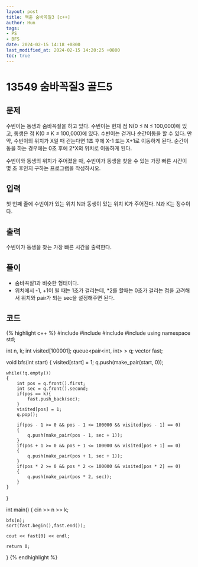 ```yaml
---
layout: post
title: 백준 숨바꼭질3 [c++]
author: Hun
tags:
- PS
- BFS
date: 2024-02-15 14:18 +0800
last_modified_at: 2024-02-15 14:20:25 +0800
toc: true
---
```


# 13549 숨바꼭질3 골드5

## 문제
수빈이는 동생과 숨바꼭질을 하고 있다. 수빈이는 현재 점 N(0 ≤ N ≤ 100,000)에 있고, 동생은 점 K(0 ≤ K ≤ 100,000)에 있다. 수빈이는 걷거나 순간이동을 할 수 있다. 만약, 수빈이의 위치가 X일 때 걷는다면 1초 후에 X-1 또는 X+1로 이동하게 된다. 순간이동을 하는 경우에는 0초 후에 2*X의 위치로 이동하게 된다.

수빈이와 동생의 위치가 주어졌을 때, 수빈이가 동생을 찾을 수 있는 가장 빠른 시간이 몇 초 후인지 구하는 프로그램을 작성하시오.

## 입력
첫 번째 줄에 수빈이가 있는 위치 N과 동생이 있는 위치 K가 주어진다. N과 K는 정수이다.

## 출력
수빈이가 동생을 찾는 가장 빠른 시간을 출력한다.

## 풀이

- 숨바꼭질1과 비슷한 형태이다.
- 위치에서 -1, +1이 될 때는 1초가 걸리는데, *2를 할때는 0초가 걸리는 점을 고려해서 위치와 pair가 되는 sec을 설정해주면 된다.

## 코드
{% highlight c++ %}
#include <iostream>
#include <queue>
#include <vector>
#include <algorithm>
using namespace std;

int n, k;
int visited[100001];
queue<pair<int, int> > q;
vector<int> fast;

void bfs(int start)
{
    visited[start] = 1;
    q.push(make_pair(start, 0));

    while(!q.empty())
    {
        int pos = q.front().first;
        int sec = q.front().second;
        if(pos == k){
            fast.push_back(sec);
        }
        visited[pos] = 1;
        q.pop();

        if(pos - 1 >= 0 && pos - 1 <= 100000 && visited[pos - 1] == 0)
        {
            q.push(make_pair(pos - 1, sec + 1));
        }
        if(pos + 1 >= 0 && pos + 1 <= 100000 && visited[pos + 1] == 0)
        {
            q.push(make_pair(pos + 1, sec + 1));
        }
        if(pos * 2 >= 0 && pos * 2 <= 100000 && visited[pos * 2] == 0)
        {
            q.push(make_pair(pos * 2, sec));
        }
    }

}


int main()
{
    cin >> n >> k;
    
    bfs(n);
    sort(fast.begin(),fast.end());

    cout << fast[0] << endl;

    return 0;
}
{% endhighlight %}
